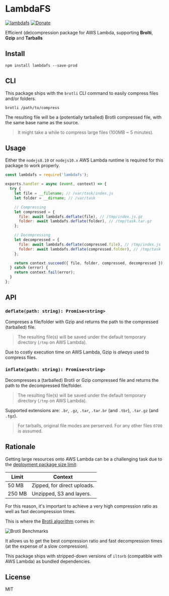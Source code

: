 # LambdaFS

[![lambdafs](https://img.shields.io/npm/v/lambdafs.svg?style=for-the-badge)](https://www.npmjs.com/package/lambdafs)
[![Donate](https://img.shields.io/badge/donate-paypal-orange.svg?style=for-the-badge)](https://paypal.me/alixaxel)

Efficient (de)compression package for AWS Lambda, supporting **Brolti**, **Gzip** and **Tarballs**

## Install

```shell
npm install lambdafs --save-prod
```

## CLI

This package ships with the `brotli` CLI command to easily compress files and/or folders.

```shell
brotli /path/to/compress
```

The resulting file will be a (potentially tarballed) Brotli compressed file, with the same base name as the source.

> It might take a while to compress large files (100MB ~ 5 minutes).

## Usage

Either the `nodejs8.10` or `nodejs10.x` AWS Lambda runtime is required for this package to work properly.

```javascript
const lambdafs = require('lambdafs');

exports.handler = async (event, context) => {
  try {
    let file = __filename; // /var/task/index.js
    let folder = __dirname; // /var/task

    // Compressing
    let compressed = {
      file: await lambdafs.deflate(file), // /tmp/index.js.gz
      folder: await lambdafs.deflate(folder), // /tmp/task.tar.gz
    };

    // Decompressing
    let decompressed = {
      file: await lambdafs.deflate(compressed.file), // /tmp/index.js
      folder: await lambdafs.deflate(compressed.folder), // /tmp/task
    };

    return context.succeed({ file, folder, compressed, decompressed });
  } catch (error) {
    return context.fail(error);
  }
};
```

## API

### `deflate(path: string): Promise<string>`

Compreses a file/folder with Gzip and returns the path to the compressed (tarballed) file.

> The resulting file(s) will be saved under the default temporary directory (`/tmp` on AWS Lambda).

Due to costly execution time on AWS Lambda, Gzip is *always* used to compress files.

### `inflate(path: string): Promise<string>`

Decompresses a (tarballed) Brotli or Gzip compressed file and returns the path to the decompressed file/folder.

> The resulting file(s) will be saved under the default temporary directory (`/tmp` on AWS Lambda).

Supported extensions are: `.br`, `.gz`, `.tar`, `.tar.br` (and `.tbr`), `.tar.gz` (and `.tgz`).

> For tarballs, original file modes are perserved. For any other files `0700` is assumed.

## Rationale

Getting large resources onto AWS Lambda can be a challenging task due to the [deployment package size limit](https://docs.aws.amazon.com/lambda/latest/dg/limits.html#w291aac11c35c15):

| Limit  | Context                     |
| ------ | --------------------------- |
| 50 MB  | Zipped, for direct uploads. |
| 250 MB | Unzipped, S3 and layers.    |

For this reason, it's important to achieve a very high compression ratio as well as fast decompression times.

This is where the [Brotli algorithm](https://www.opencpu.org/posts/brotli-benchmarks/) comes in:

![Brotli Benchmarks](https://i.imgur.com/98UvYQL.png)

It allows us to get the best compression ratio and fast decompression times (at the expense of a slow compression).

This package ships with stripped-down versions of `iltorb` (compatible with AWS Lambda) as bundled dependencies.

## License

MIT

